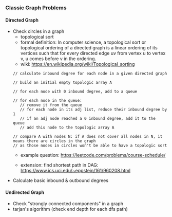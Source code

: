 ### Classic Graph Problems

#### Directed Graph

- Check circles in a graph
  - topological sort
  - formal definition: In computer science, a topological sort or topological ordering of a directed graph is a linear ordering of its vertices such that for every directed edge uv from vertex u to vertex v, u comes before v in the ordering.
  - wiki: https://en.wikipedia.org/wiki/Topological_sorting
  ```
  // calculate inbound degree for each node in a given directed graph

  // build an initial empty topologic array A

  // for each node with 0 inbound degree, add to a queue

  // for each node in the queue:
     // remove it from the queue
     // for each node in its adj list, reduce their inbound degree by 1
     // if an adj node reached a 0 inbound degree, add it to the queue
     // add this node to the topologic array A

  // compare A with nodes N: if A does not cover all nodes in N, it means there are circles in the graph
  // as those nodes in circles won't be able to have a topologic sort
  
  ```
  - example question: https://leetcode.com/problems/course-schedule/

  - extension: find shortest path in DAG: https://www.ics.uci.edu/~eppstein/161/960208.html
- Calculate basic inbound & outbound degrees

#### Undirected Graph

- Check "strongly connected components" in a graph
 - tarjan's algorithm (check end depth for each dfs path) 
